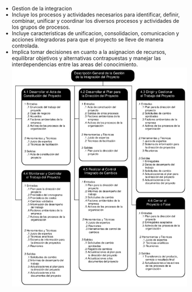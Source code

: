 - Gestion de la integracion
 - Incluye los procesos y actividades necesarios para identificar, definir, combinar, unificar y coordinar los diversos procesos y actividades de los grupos de procesos.
  - Incluye caracteristicas de unificacion, consolidacion, comunicacion y acciones integradoras para que el proyecto se lleve de manera controlada.
  - Implica tomar decisiones en cuanto a la asignacion de recursos, equilibrar objetivos y alternativas contrapuestas y manejar las interdependencias entre las areas del conocimiento.
 ![Image](../imagenes/descripcion-general-gestion-integracion.png)  
